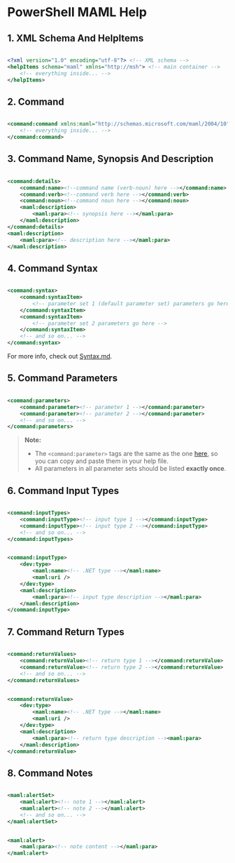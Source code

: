 # PowerShell MAML Help

## 1. XML Schema And HelpItems

```xml

<?xml version="1.0" encoding="utf-8"?> <!-- XML schema -->
<helpItems schema="maml" xmlns="http://msh"> <!-- main container -->
    <!-- everything inside... -->
</helpItems>

```

## 2. Command

```xml

<command:command xmlns:maml="http://schemas.microsoft.com/maml/2004/10" xmlns:command="http://schemas.microsoft.com/maml/dev/command/2004/10" xmlns:dev="http://schemas.microsoft.com/maml/dev/2004/10" xmlns:MSHelp="http://msdn.microsoft.com/mshelp"> <!-- command container with a bunch of schemas -->
    <!-- everything inside... -->
</command:command>

```

## 3. Command Name, Synopsis And Description

```xml

<command:details>
    <command:name><!--command name (verb-noun) here --></command:name>
    <command:verb><!--command verb here --></command:verb>
    <command:noun><!--command noun here --></command:noun>
    <maml:description>
        <maml:para><!-- synopsis here --></maml:para>
    </maml:description>
</command:details>
<maml:description>
    <maml:para><!-- description here --></maml:para>
</maml:description>

```

## 4. Command Syntax

```xml

<command:syntax>
    <command:syntaxItem>
        <!-- parameter set 1 (default parameter set) parameters go here -->
    </command:syntaxItem>
    <command:syntaxItem>
        <!-- parameter set 2 parameters go here -->
    </command:syntaxItem>
    <!-- and so on... -->
</command:syntax>

```

For more info, check out [Syntax.md](./Syntax.md).

## 5. Command Parameters

```xml

<command:parameters>
    <command:parameter><!-- parameter 1 --></command:parameter>
    <command:parameter><!-- parameter 2 --></command:parameter>
    <!-- and so on... -->
</command:parameters>

```

> **Note:**  
> * The ```<command:parameter>``` tags are the same as the one [here](./Syntax.md#paramContainerStructure), so you can copy and paste them in your help file.
> * All parameters in all parameter sets should be listed **exactly once**.

## 6. Command Input Types

```xml

<command:inputTypes>
    <command:inputType><!-- input type 1 --></command:inputType>
    <command:inputType><!-- input type 2 --></command:inputType>
    <!-- and so on... -->
</command:inputTypes>

```

```xml

<command:inputType>
    <dev:type>
        <maml:name><!-- .NET type --></maml:name>
        <maml:uri />
    </dev:type>
    <maml:description>
        <maml:para><!-- input type description --></maml:para>
    </maml:description>
</command:inputType>

```

## 7. Command Return Types

```xml

<command:returnValues>
    <command:returnValue><!-- return type 1 --></command:returnValue>
    <command:returnValue><!-- return type 2 --></command:returnValue>
    <!-- and so on... -->
</command:returnValues>

```

```xml

<command:returnValue>
    <dev:type>
        <maml:name><!-- .NET type --></maml:name>
        <maml:uri />
    </dev:type>
    <maml:description>
        <maml:para><!-- return type description --><maml:para>
    </maml:description>
</command:returnValue>

```

## 8. Command Notes

```xml

<maml:alertSet>
    <maml:alert><!-- note 1 --></maml:alert>
    <maml:alert><!-- note 2 --></maml:alert>
    <!-- and so on... -->
</maml:alertSet>

```

```xml

<maml:alert>
    <maml:para><!-- note content --></maml:para>
</maml:alert>

```